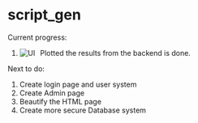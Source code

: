 # script_gen

Current progress:
1. Plotted the results from the backend is done. 
<img src="https://github.com/u0-blip/script_gen/raw/master/images/Screenshot%20(8).png"
     alt="UI"
     style="float: left; margin-right: 10px;" />

Next to do:
1. Create login page and user system
2. Create Admin page
3. Beautify the HTML page
4. Create more secure Database system

